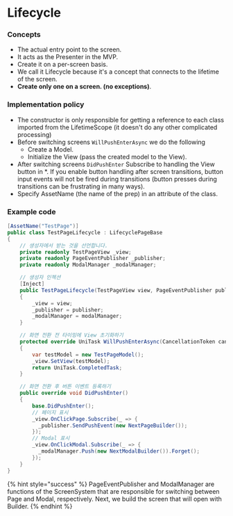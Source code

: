 # Lifecycle

### Concepts

- The actual entry point to the screen.
- It acts as the Presenter in the MVP.
- Create it on a per-screen basis.
- We call it Lifecycle because it's a concept that connects to the lifetime of the screen.
- **Create only one on a screen. **<mark style="color:red;">**(no exceptions)**</mark>.

### Implementation policy

- The constructor is only responsible for getting a reference to each class imported from the LifetimeScope (it doesn't do any other complicated processing)
- Before switching screens `WillPushEnterAsync` we do the following
  - Create a Model.
  - Initialize the View (pass the created model to the View).
- After switching screens `DidPushEnter` Subscribe to handling the View button in
  \*.
  If you enable button handling after screen transitions, button input events will not be fired during transitions (button presses during transitions can be frustrating in many ways).
- Specify AssetName (the name of the prep) in an attribute of the class.

### Example code

```csharp
[AssetName("TestPage")]
public class TestPageLifecycle : LifecyclePageBase
{
    // 생성자에서 받는 것을 선언합니다.
    private readonly TestPageView _view;
    private readonly PageEventPublisher _publisher;
    private readonly ModalManager _modalManager;

    // 생성자 인젝션
    [Inject]
    public TestPageLifecycle(TestPageView view, PageEventPublisher publisher, ModalManager modalManager) : base(view)
    {
        _view = view;
        _publisher = publisher;
        _modalManager = modalManager;
    }

    // 화면 전환 전 타이밍에 View 초기화하기
    protected override UniTask WillPushEnterAsync(CancellationToken cancellationToken)
    {
        var testModel = new TestPageModel();
        _view.SetView(testModel);
        return UniTask.CompletedTask;
    }

    // 화면 전환 후 버튼 이벤트 등록하기
    public override void DidPushEnter()
    {
        base.DidPushEnter();
        // 페이지 표시
        _view.OnClickPage.Subscribe(_ => {
          _publisher.SendPushEvent(new NextPageBuilder());
        });
        // Modal 표시
        _view.OnClickModal.Subscribe(_ => {
          _modalManager.Push(new NextModalBuilder()).Forget();
        });
    }
}
```

{% hint style="success" %}
PageEventPublisher and ModalManager are functions of the ScreenSystem that are responsible for switching between Page and Modal, respectively. Next, we build the screen that will open with Builder.
{% endhint %}


